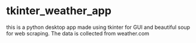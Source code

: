 # tkinter_weather_app
this is a python desktop app made using tkinter for GUI and beautiful soup for web scraping. The data is collected from weather.com
